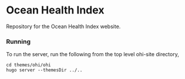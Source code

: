 # Ocean Health Index

Repository for the Ocean Health Index website.

### Running

To run the server, run the following from the top level ohi-site directory,

```
cd themes/ohi/ohi
hugo server --themesDir ../..
```
